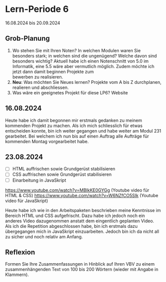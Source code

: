 # Lern-Periode 6

16.08.2024 bis 20.09.2024

## Grob-Planung

1. Wo stehen Sie mit Ihren Noten? In welchen Modulen waren Sie besonders stark; in welchen sind die ungenügend? Welche davon sind besonders wichtig?
   Aktuell habe ich einen Notenschnitt von 5.0 im Informatik, eine 5.5 wäre aber vermutlich möglich. Zudem möchte ich jetzt dann damit beginnen Projekte zum     
   bewerben zu realisieren.
4. **Neu**: Was möchten Sie Neues lernen?
   Projekte vom A bis Z durchplanen, realieren und abschliessen.
6. Was wäre ein geeignetes Projekt für diese LP6?
   Website
   

## 16.08.2024

Heute habe ich damit begonnen mir erstmals gedanken zu meinem kommenden Projekt zu machen. Als ich mich schliesslich für etwas entscheiden konnte, bin ich weiter gegangen und habe weiter am Modul 231 gearbeitet. Bei welchem ich nun bis auf einen Auftrag alle Aufträge für kommenden Montag vorgearbeitet habe.

## 23.08.2024

- [ ] HTML auffrischen sowie Grundgerüst stabilisieren
- [ ] CSS auffrischen sowie Grundgerüst stabilisieren
- [ ] Einarbeitung in JavaSkript

https://www.youtube.com/watch?v=MBlkKE0GYGg (Youtube video für HTML & CSS)
https://www.youtube.com/watch?v=W6NZfCO5SIk (Youtube video für JavaSkript)

Heute habe ich wie in den Arbeitspaketen beschrieben meine Kenntnisse im Bereich HTML und CSS aufgefrischt. Dazu habe ich jedoch noch ein anderes Video dazugenommen anstatt dem eingentlich geplanten Video. Als ich die Repetition abgeschlossen habe, bin ich erstmals dazu übergegangen mich in JavaSkript einzuarbeiten. Jedoch bin ich da nicht all zu sicher und noch relativ am Anfang.


## Reflexion

Formen Sie Ihre Zusammenfassungen in Hinblick auf Ihren VBV zu einem zusammenhängenden Text von 100 bis 200 Wörtern (wieder mit Angabe in Klammern).
